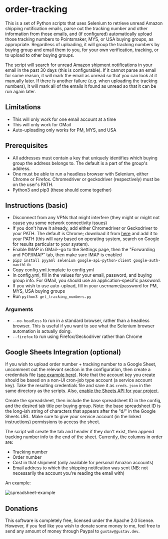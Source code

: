 # order-tracking

This is a set of Python scripts that uses Selenium to retrieve unread Amazon shipping notification emails, parse out the tracking number and other information from those emails, and (if configured) automatically upload those tracking numbers to Pointsmaker, MYS, or USA buying groups, as appropriate. Regardless of uploading, it will group the tracking numbers by buying group and email them to you, for your own verification, tracking, or to upload to other buying groups. 

The script will search for unread Amazon shipment notifications in your email in the past 30 days (this is configurable). If it cannot parse an email for some reason, it will mark the email as unread so that you can look at it manually later. If there is another failure (e.g. when uploading the tracking numbers), it will mark all of the emails it found as unread so that it can be run again later.

## Limitations

- This will only work for one email account at a time
- This will only work for GMail
- Auto-uploading only works for PM, MYS, and USA

## Prerequisites

- All addresses must contain a key that uniquely identifies which buying group the address belongs to. The default is a part of the group's address.
- One must be able to run a headless browser with Selenium, either Chrome or Firefox. Chromedriver or geckodriver (respectively) must be on the user's PATH.
- Python3 and pip3 (these should come together)

## Instructions (basic)

- Disconnect from any VPNs that might interfere (they might or might not cause you some network connectivity issues)
- If you don't have it already, add either Chromedriver or Geckodriver to your PATH. The default is Chrome; download it from [here](https://sites.google.com/a/chromium.org/chromedriver/home) and add it to your PATH (this will vary based on operating system, search on Google for results particular to your system).
- Enable IMAP in GMail--go to the Settings page, then the "Forwarding and POP/IMAP" tab, then make sure IMAP is enabled
- `pip3 install pyyaml selenium google-api-python-client google-auth-oauthlib`
- Copy config.yml.template to config.yml
- In config.yml, fill in the values for your email, password, and buying group info. For GMail, you should use an application-specific password. 
- If you wish to use auto-upload, fill in your username/password for PM, MYS, USA buying groups 
- Run `python3 get_tracking_numbers.py` 

### Arguments

- `--no-headless` to run in a standard browser, rather than a headless browser. This is useful if you want to see what the Selenium browser automation is actually doing.
- `--firefox` to run using Firefox/Geckodriver rather than Chrome

## Google Sheets Integration (optional)

If you wish to upload order number + tracking number to a Google Sheet, uncomment out the relevant section in the configuration, then create a credentials file ([see example here](https://www.makeuseof.com/tag/read-write-google-sheets-python/)). Note that the account key you create should be based on a non-UI cron-job type account (a service account key). Take the resulting credentials file and save it as `creds.json` in the same directory as the scripts. Also, [enable the Sheets API for your project](https://console.developers.google.com/apis/api/sheets.googleapis.com/overview).

Create the spreadsheet, then include the base spreadsheet ID in the config, and the desired tab title per buying group. Note: the base spreadsheet ID is the long-ish string of characters that appears after the "d/" in the Google Sheets URL. Make sure to give your service account (in the linked instructions) permissions to access the sheet.

The script will create the tab and header if they don't exist, then append tracking number info to the end of the sheet. Currently, the columns in order are:
- Tracking number
- Order number
- Cost in that shipment (only available for personal Amazon accounts)
- Email address to which the shipping notifcation was sent (NB: not necessarily the account you're reading the email with)

An example:

![spreadsheet-example](https://lh3.googleusercontent.com/UWfGTks41cHnyZnaGisjqAftJr-eDX5sTFO92rC1LJmHmMqY43jYzm7cB6IoZr-ZqBGtfkAtNSyMzgCamS_KVXZe-Je8S0hV1i3rsO5H_2_Qaky9_j4ptv_Ndhsjm4xrKehQoJF2E78BSIv_JhO3ba8J3F3iPQESG0VIs7qGrdAPfLHqgEREa51lvCb9iEy9eF9bEeeHwmY7Q2fv3c-ZI6kQ9aVO7yQ451Ehqbv86DKUc4AS8hN4S9aY6OE_n4lrnPdzs8kPpaVYCwuEpM-MHd_Yf6xgA9udieqvSp2KsoMlWTl3th9tpE3LL46skNQTlsXHg_Rb158aN7ok7sSpwC0-gvIbnCKTZgZqnxnBNEu0MFszgLnmjwLSO_VqhfvgM6OhrG0vak1H3CicRAkpA7MjuobonDT9La2g6ughE8AuJ8ybK9xx5Aosk8Uf6TFOkJNnGVgnJ06FPp9XUXzxXpAhF0Hz2xGGaLyLdweWPuNKq8j4uhxOWR_U3u05jroJdUgBXmoU8UbZXtYq-xKgW9tpiwQxcYL7y7SlWHBxrB76ulXmueW6OvI4ukPo5IUGeimqu97dmHgBD4nZTeh38goFepNlg6Mu-3dSafJKQJUw15qHyFnssaRwoRjma6Jd7yM_7rO00fX6RTiI-vKSxcEL0ImLhtz6=w551-h124-no)

## Donations

This software is completely free, licensed under the Apache 2.0 license. However, if you feel like you wish to donate some money to me, feel free to send any amount of money through Paypal to `gustav@gustav.dev`.
